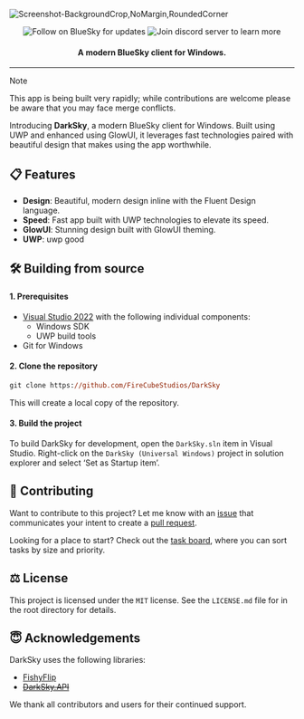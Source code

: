 ![Screenshot-BackgroundCrop,NoMargin,RoundedCorner](https://github.com/user-attachments/assets/51a53382-653a-4277-b1fe-7325b6c3eec0)

<p align="center">
  <!--<a style="text-decoration:none" href="https://github.com/FireCubeStudios/DarkSky/actions/workflows/ci.yml">
    <img src="https://github.com/FireCubeStudios/DarkSky/actions/workflows/ci.yml/badge.svg" alt="CI Status" /></a>-->
  <a style="text-decoration:none" href="https://bsky.app/profile/firecube.bsky.social">
    <img src="https://img.shields.io/badge/BlueSky-Follow-blue" alt="Follow on BlueSky for updates" /></a>
  <a style="text-decoration:none" href="https://dsc.gg/devsanx">
    <img src="https://img.shields.io/discord/714581497222398064?label=Discord&color=7289da" alt="Join discord server to learn more" /></a>
</p>

<h4 align="center">A modern BlueSky client for Windows.</h3>

---

> [!NOTE]
> This app is being built very rapidly; while contributions are welcome please be aware that you may face merge conflicts.

Introducing **DarkSky**, a modern BlueSky client for Windows. Built using UWP and enhanced using GlowUI, it leverages fast technologies paired with beautiful design that makes using the app worthwhile.

## 📋 Features

- **Design**: Beautiful, modern design inline with the Fluent Design language.
- **Speed**: Fast app built with UWP technologies to elevate its speed.
- **GlowUI**: Stunning design built with GlowUI theming.
- **UWP**: uwp good

## 🛠️ Building from source

#### 1. Prerequisites

- [Visual Studio 2022](https://visualstudio.microsoft.com/vs/) with the following individual components:
    - Windows SDK
    - UWP build tools
- Git for Windows

#### 2. Clone the repository

```ps
git clone https://github.com/FireCubeStudios/DarkSky
```

This will create a local copy of the repository.

#### 3. Build the project

To build DarkSky for development, open the `DarkSky.sln` item in Visual Studio. Right-click on the `DarkSky (Universal Windows)` project in solution explorer and select ‘Set as Startup item’.

## 🙋 Contributing

Want to contribute to this project? Let me know with an [issue](https://github.com/FireCubeStudios/DarkSky/issues) that communicates your intent to create a [pull request](https://github.com/FireCubeStudios/DarkSky/pulls).

Looking for a place to start? Check out the [task board](https://github.com/users/FireCubeStudios/projects/2), where you can sort tasks by size and priority.

## ⚖️ License

This project is licensed under the `MIT` license. See the `LICENSE.md` file for in the root directory for details.

## 😇 Acknowledgements

DarkSky uses the following libraries:
- [FishyFlip](https://github.com/drasticactions/FishyFlip)
- ~~[DarkSky.API](https://github.com/FireCubeStudios/DarkSky.API)~~

We thank all contributors and users for their continued support.

<!--
---

![Screenshot-NoBackgroundCrop,Margin,NoRoundedCorner](https://github.com/user-attachments/assets/8c0f2651-b15a-49de-841c-6691f328bea1)
-->
